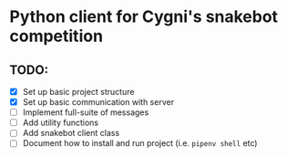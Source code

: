 # Python client for Cygni's snakebot competition

## TODO:
- [x] Set up basic project structure
- [x] Set up basic communication with server
- [ ] Implement full-suite of messages
- [ ] Add utility functions
- [ ] Add snakebot client class
- [ ] Document how to install and run project (i.e. `pipenv shell` etc)
